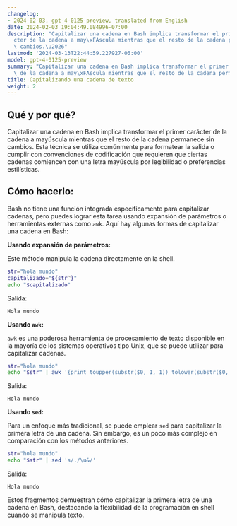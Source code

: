 ```yaml
---
changelog:
- 2024-02-03, gpt-4-0125-preview, translated from English
date: 2024-02-03 19:04:49.084996-07:00
description: "Capitalizar una cadena en Bash implica transformar el primer car\xE1\
  cter de la cadena a may\xFAscula mientras que el resto de la cadena permanece sin\
  \ cambios.\u2026"
lastmod: '2024-03-13T22:44:59.227927-06:00'
model: gpt-4-0125-preview
summary: "Capitalizar una cadena en Bash implica transformar el primer car\xE1cter\
  \ de la cadena a may\xFAscula mientras que el resto de la cadena permanece sin cambios.\u2026"
title: Capitalizando una cadena de texto
weight: 2
---
```


## Qué y por qué?
Capitalizar una cadena en Bash implica transformar el primer carácter de la cadena a mayúscula mientras que el resto de la cadena permanece sin cambios. Esta técnica se utiliza comúnmente para formatear la salida o cumplir con convenciones de codificación que requieren que ciertas cadenas comiencen con una letra mayúscula por legibilidad o preferencias estilísticas.

## Cómo hacerlo:

Bash no tiene una función integrada específicamente para capitalizar cadenas, pero puedes lograr esta tarea usando expansión de parámetros o herramientas externas como `awk`. Aquí hay algunas formas de capitalizar una cadena en Bash:

**Usando expansión de parámetros:**

Este método manipula la cadena directamente en la shell.

```bash
str="hola mundo"
capitalizado="${str^}"
echo "$capitalizado"
```
Salida:
```
Hola mundo
```

**Usando `awk`:**

`awk` es una poderosa herramienta de procesamiento de texto disponible en la mayoría de los sistemas operativos tipo Unix, que se puede utilizar para capitalizar cadenas.

```bash
str="hola mundo"
echo "$str" | awk '{print toupper(substr($0, 1, 1)) tolower(substr($0, 2))}'
```
Salida:
```
Hola mundo
```

**Usando `sed`:**

Para un enfoque más tradicional, se puede emplear `sed` para capitalizar la primera letra de una cadena. Sin embargo, es un poco más complejo en comparación con los métodos anteriores.

```bash
str="hola mundo"
echo "$str" | sed 's/./\u&/'
```
Salida:
```
Hola mundo
```

Estos fragmentos demuestran cómo capitalizar la primera letra de una cadena en Bash, destacando la flexibilidad de la programación en shell cuando se manipula texto.
